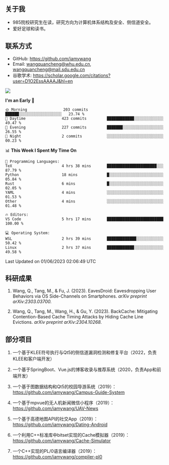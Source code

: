 ## 关于我

- 985院校研究生在读，研究方向为计算机体系结构及安全、侧信道安全。
- 爱好足球和读书。

## 联系方式

- GitHub: https://github.com/iamywang
- Email: wangquancheng@whu.edu.cn, wangquancheng@mail.sdu.edu.cn
- 谷歌学术: https://scholar.google.com/citations?user=D1O2EssAAAAJ&hl=en

![](https://github-readme-stats.vercel.app/api?username=iamywang&theme=buefy&count_private=true&show_icons=true&hide_border=true&hide_title=true)

<!--START_SECTION:waka-->
**I'm an Early 🐤** 

```text
🌞 Morning                203 commits         ██████░░░░░░░░░░░░░░░░░░░   23.74 % 
🌆 Daytime                423 commits         ████████████░░░░░░░░░░░░░   49.47 % 
🌃 Evening                227 commits         ███████░░░░░░░░░░░░░░░░░░   26.55 % 
🌙 Night                  2 commits           ░░░░░░░░░░░░░░░░░░░░░░░░░   00.23 % 
```


📊 **This Week I Spent My Time On** 

```text
💬 Programming Languages: 
TeX                      4 hrs 38 mins       ██████████████████████░░░   87.79 % 
Python                   18 mins             █░░░░░░░░░░░░░░░░░░░░░░░░   05.84 % 
Rust                     6 mins              █░░░░░░░░░░░░░░░░░░░░░░░░   02.05 % 
YAML                     4 mins              ░░░░░░░░░░░░░░░░░░░░░░░░░   01.53 % 
Other                    4 mins              ░░░░░░░░░░░░░░░░░░░░░░░░░   01.48 % 

🔥 Editors: 
VS Code                  5 hrs 17 mins       █████████████████████████   100.00 % 

💻 Operating System: 
WSL                      2 hrs 39 mins       █████████████░░░░░░░░░░░░   50.42 % 
Linux                    2 hrs 37 mins       ████████████░░░░░░░░░░░░░   49.58 % 
```


 Last Updated on 01/06/2023 02:06:49 UTC
<!--END_SECTION:waka-->

## 科研成果

1. Wang, Q., Tang, M., & Fu, J. (2023). EavesDroid: Eavesdropping User Behaviors via OS Side-Channels on Smartphones. *arXiv preprint arXiv:2303.03700.*

2. Wang, Q., Tang, M., Wang, H., & Gu, Y. (2023). BackCache: Mitigating Contention-Based Cache Timing Attacks by Hiding Cache Line Evictions. *arXiv preprint arXiv:2304.10268.*

## 部分项目

1. 一个基于KLEE符号执行与Qt5的侧信道漏洞检测和修复平台（2022，负责KLEE和客户端开发）

2. 一个基于SpringBoot、Vue.js的博客收录与推荐系统（2020，负责App和前端开发）

3. 一个基于图数据结构和Qt5的校园导游系统（2019）：https://github.com/iamywang/Campus-Guide-System

4. 一个基于mpvue的无人机新闻微信小程序（2019）：https://github.com/iamywang/UAV-News

5. 一个基于高德地图API的社交App（2019）：https://github.com/iamywang/Dating-Android

6. 一个利用C++标准库中bitset实现的Cache模拟器（2019）：https://github.com/iamywang/Cache-Simulator

7. 一个C++实现的PL/0语言编译器（2019）：https://github.com/iamywang/compiler-pl0
